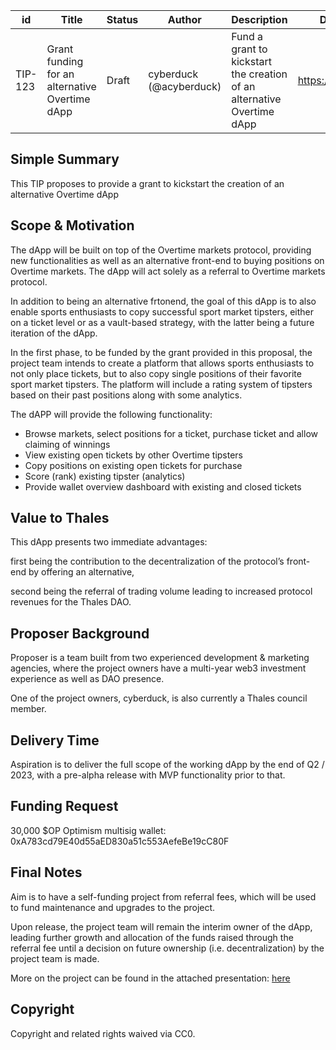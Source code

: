 | id | Title | Status | Author | Description | Discussions to | Created |
| ----------- | ----------- | ----------- | ----------- | ----------- | ----------- | ----------- |
| TIP-123 | Grant funding for an alternative Overtime dApp | Draft | cyberduck (@acyberduck) | Fund a grant to kickstart the creation of an alternative Overtime dApp | https://discord.gg/thales | 2023-2-14
 
## Simple Summary

This TIP proposes to provide a grant to kickstart the creation of an alternative Overtime dApp 

## Scope & Motivation

The dApp will be built on top of the Overtime markets protocol, providing new functionalities as well as an alternative front-end to buying positions on Overtime markets. The dApp will act solely as a referral to Overtime markets protocol. 

In addition to being an alternative frtonend, the goal of this dApp is to also enable sports enthusiasts to copy successful sport market tipsters, either on a ticket level or as a vault-based strategy, with the latter being a future iteration of the dApp. 

In the first phase, to be funded by the grant provided in this proposal, the project team intends to create a platform that allows sports enthusiasts to not only place tickets, but to also copy single positions of their favorite sport market tipsters. The platform will include a rating system of tipsters based on their past positions along with some analytics. 

The dAPP will provide the following functionality:
- Browse markets, select positions for a ticket, purchase ticket and allow claiming of winnings
- View existing open tickets by other Overtime tipsters
- Copy positions on existing open tickets for purchase
- Score (rank) existing tipster (analytics)
- Provide wallet overview dashboard with existing and closed tickets

## Value to Thales

This dApp presents two immediate advantages: 

first being the contribution to the decentralization of the protocol’s front-end by offering an alternative, 

second being the referral of trading volume leading to increased protocol revenues for the Thales DAO. 

## Proposer Background

Proposer is a team built from two experienced development & marketing agencies, where the project owners have a multi-year web3 investment experience as well as DAO presence.

One of the project owners, cyberduck, is also currently a Thales council member. 

## Delivery Time

Aspiration is to deliver the full scope of the working dApp by the end of Q2 / 2023, with a pre-alpha release with MVP functionality prior to that. 

## Funding Request

30,000 $OP
Optimism multisig wallet: 0xA783cd79E40d55aED830a51c553AefeBe19cC80F


## Final Notes

Aim is to have a self-funding project from referral fees, which will be used to fund maintenance and upgrades to the project. 

Upon release, the project team will remain the interim owner of the dApp, leading further growth and allocation of the funds raised through the referral fee until a decision on future ownership (i.e. decentralization) by the project team is made. 

More on the project can be found in the attached presentation: [here](assets/grant_alternative_overtime_app.pdf)

## Copyright
 
Copyright and related rights waived via CC0.

